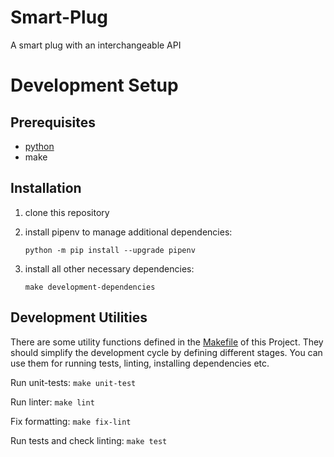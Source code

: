 # Smart-Plug

A smart plug with an interchangeable API

# Development Setup

## Prerequisites
- [python](https://www.python.org/downloads/)
- make

## Installation
1. clone this repository
2. install pipenv to manage additional dependencies:

    ```python -m pip install --upgrade pipenv```
3. install all other necessary dependencies:
   
    ```make development-dependencies```
 
## Development Utilities

There are some utility functions defined in the [Makefile](./Makefile) of this Project.
They should simplify the development cycle by defining different stages. You can use them for running tests, linting, installing dependencies etc.

Run unit-tests:
```make unit-test```

Run linter:
```make lint```

Fix formatting:
```make fix-lint```

Run tests and check linting:
```make test```
